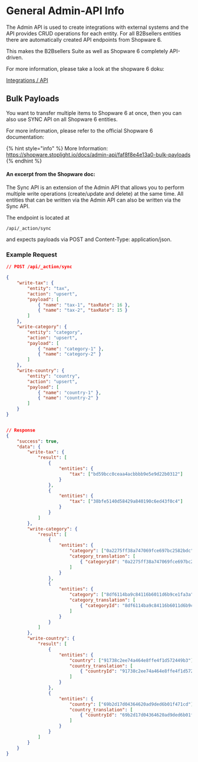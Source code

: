 # General Admin-API Info

The Admin API is used to create integrations with external systems and the API provides CRUD operations for each entity. For all B2Bsellers entities there are automatically created API endpoints from Shopware 6.

This makes the B2Bsellers Suite as well as Shopware 6 completely API-driven.

For more information, please take a look at the shopware 6 doku:&#x20;

[Integrations / API](https://developer.shopware.com/docs/guides/integrations-api)

## Bulk Payloads

You want to transfer multiple items to Shopware 6 at once, then you can also use SYNC API on all Shopware 6 entities.

For more information, please refer to the official Shopware 6 documentation:

{% hint style="info" %}
More Information: \
[https://shopware.stoplight.io/docs/admin-api/faf8f8e4e13a0-bulk-payloads ](https://shopware.stoplight.io/docs/admin-api/faf8f8e4e13a0-bulk-payloads)
{% endhint %}

#### An excerpt from the Shopware doc:

The Sync API is an extension of the Admin API that allows you to perform multiple write operations (create/update and delete) at the same time. All entities that can be written via the Admin API can also be written via the Sync API.

The endpoint is located at

```
/api/_action/sync
```

and expects payloads via POST and Content-Type: application/json.

### Example Request

```json
// POST /api/_action/sync

{
    "write-tax": {
        "entity": "tax",
        "action": "upsert",
        "payload": [
            { "name": "tax-1", "taxRate": 16 },
            { "name": "tax-2", "taxRate": 15 }    
        ]
    },
    "write-category": {
        "entity": "category",
        "action": "upsert",
        "payload": [
            { "name": "category-1" },
            { "name": "category-2" }
        ]
    },
    "write-country": {
        "entity": "country",
        "action": "upsert",
        "payload": [
            { "name": "country-1" },
            { "name": "country-2" }
        ]
    }
}


// Response
{
    "success": true,
    "data": {
        "write-tax": {
            "result": [
                {
                    "entities": {
                        "tax": ["bd59bcc0ceaa4acbbbb9e5e9d22b0312"]
                    }
                },
                {
                    "entities": {
                        "tax": ["38bfe5140d58429a840190c6ed43f0c4"]
                    }
                }
            ]
        },
        "write-category": {
            "result": [
                {
                    "entities": {
                        "category": ["0a2275ff38a747069fce697bc2582bdc"],
                        "category_translation": [
                            { "categoryId": "0a2275ff38a747069fce697bc2582bdc", "languageId": "2fbb5fe2e29a4d70aa5854ce7ce3e20b" }
                        ]
                    }
                },
                {
                    "entities": {
                        "category": ["8df6114ba9c84116b6011d6b9ce1fa3a"],
                        "category_translation": [
                            { "categoryId": "8df6114ba9c84116b6011d6b9ce1fa3a", "languageId": "2fbb5fe2e29a4d70aa5854ce7ce3e20b" }
                        ]
                    }
                }
            ]
        },
        "write-country": {
            "result": [
                {
                    "entities": {
                        "country": ["91738c2ee74a464e8ffe4f1d572449b3"],
                        "country_translation": [
                            { "countryId": "91738c2ee74a464e8ffe4f1d572449b3", "languageId": "2fbb5fe2e29a4d70aa5854ce7ce3e20b" }
                        ]
                    }
                },
                {
                    "entities": {
                        "country": ["69b2d17d04364620ad9ded6b01f471cd"],
                        "country_translation": [
                            { "countryId": "69b2d17d04364620ad9ded6b01f471cd", "languageId": "2fbb5fe2e29a4d70aa5854ce7ce3e20b" }
                        ]
                    }
                }
            ]
        }
    }
}

```
